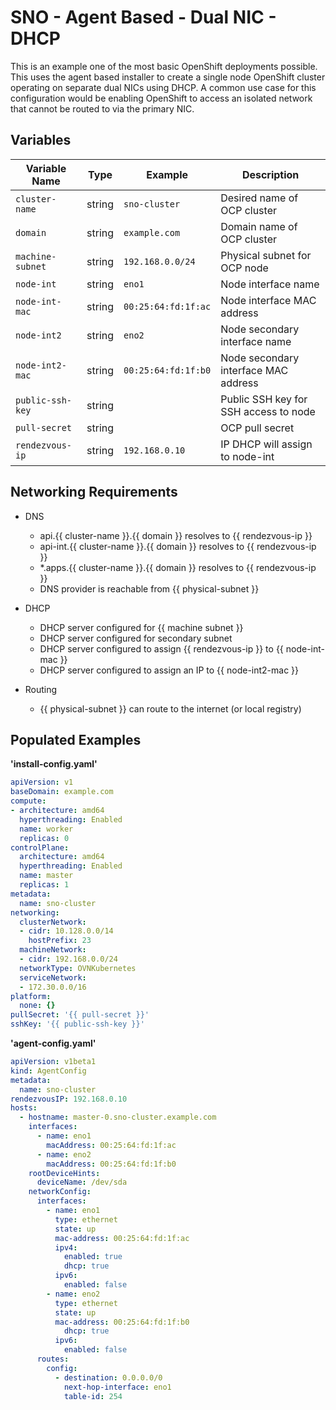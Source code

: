 # SNO - Agent Based - Dual NIC - DHCP

This is an example one of the most basic OpenShift deployments possible. This uses the agent based installer to create a single node OpenShift cluster operating on separate dual NICs using DHCP. A common use case for this configuration would be enabling OpenShift to access an isolated network that cannot be routed to via the primary NIC.

## Variables

| Variable Name      | Type    | Example            | Description                             |
|--------------------|---------|--------------------|-----------------------------------------|
| `cluster-name`     | string  | `sno-cluster`      | Desired name of OCP cluster             |
| `domain`           | string  | `example.com`      | Domain name of OCP cluster              |
| `machine-subnet`   | string  | `192.168.0.0/24`   | Physical subnet for OCP node            |
| `node-int`         | string  | `eno1`             | Node interface name                     |
| `node-int-mac`     | string  | `00:25:64:fd:1f:ac`| Node interface MAC address              |
| `node-int2`        | string  | `eno2`             | Node secondary interface name           |
| `node-int2-mac`    | string  | `00:25:64:fd:1f:b0`| Node secondary interface MAC address    |
| `public-ssh-key`   | string  |                    | Public SSH key for SSH access to node   |
| `pull-secret`      | string  |                    | OCP pull secret                         |
| `rendezvous-ip`    | string  | `192.168.0.10`     | IP DHCP will assign to node-int         |



## Networking Requirements

- DNS
  - api.{{ cluster-name }}.{{ domain }} resolves to {{ rendezvous-ip }}
  - api-int.{{ cluster-name }}.{{ domain }} resolves to {{ rendezvous-ip }}
  - *.apps.{{ cluster-name }}.{{ domain }} resolves to {{ rendezvous-ip }}
  - DNS provider is reachable from {{ physical-subnet }}

- DHCP
  - DHCP server configured for {{ machine subnet }}
  - DHCP server configured for secondary subnet
  - DHCP server configured to assign {{ rendezvous-ip }} to {{ node-int-mac }}
  - DHCP server configured to assign an IP to {{ node-int2-mac }}

- Routing
  - {{ physical-subnet }} can route to the internet (or local registry)

## Populated Examples

**'install-config.yaml'**
```yaml
apiVersion: v1
baseDomain: example.com
compute:
- architecture: amd64
  hyperthreading: Enabled
  name: worker
  replicas: 0
controlPlane:
  architecture: amd64
  hyperthreading: Enabled
  name: master
  replicas: 1
metadata:
  name: sno-cluster
networking:
  clusterNetwork:
  - cidr: 10.128.0.0/14
    hostPrefix: 23
  machineNetwork:
  - cidr: 192.168.0.0/24
  networkType: OVNKubernetes
  serviceNetwork:
  - 172.30.0.0/16
platform:
  none: {}
pullSecret: '{{ pull-secret }}'
sshKey: '{{ public-ssh-key }}'
```

**'agent-config.yaml'**
```yaml
apiVersion: v1beta1
kind: AgentConfig
metadata:
  name: sno-cluster
rendezvousIP: 192.168.0.10
hosts:
  - hostname: master-0.sno-cluster.example.com
    interfaces:
      - name: eno1
        macAddress: 00:25:64:fd:1f:ac
      - name: eno2
        macAddress: 00:25:64:fd:1f:b0
    rootDeviceHints:
      deviceName: /dev/sda
    networkConfig:
      interfaces:
        - name: eno1
          type: ethernet
          state: up
          mac-address: 00:25:64:fd:1f:ac
          ipv4:
            enabled: true
            dhcp: true
          ipv6:
            enabled: false
        - name: eno2
          type: ethernet
          state: up
          mac-address: 00:25:64:fd:1f:b0
            dhcp: true
          ipv6:
            enabled: false
      routes:
        config:
          - destination: 0.0.0.0/0
            next-hop-interface: eno1
            table-id: 254
```
